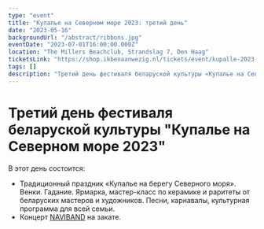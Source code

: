 ```yaml
---
type: "event"
title: "Купалье на Северном море 2023: третий день"
date: "2023-05-16"
backgroundUrl: "/abstract/ribbons.jpg"
eventDate: "2023-07-01T16:00:00.000Z"
location: "The Millers Beachclub, Strandslag 7, Den Haag"
ticketsLink: "https://shop.ikbenaanwezig.nl/tickets/event/kupalle-2023-early-birds"
tags: []
description: "Третий день фестиваля беларуской культуры «Купалье на Северном море 2023»"
---
```


# Третий день фестиваля беларуской культуры "Купалье на Северном море 2023"

В этот день состоится:
- Традиционный праздник «Купалье на берегу Северного моря». Венки. Гадание. Ярмарка, мастер-класс по керамике и раритеты от беларуских мастеров и художников. Песни, карнавалы, культурная программа для всей семьи.
- Концерт [NAVIBAND](https://www.instagram.com/naviband/) на закате.